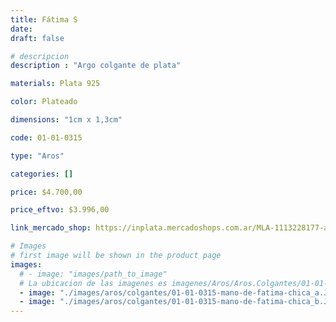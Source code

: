 ```yaml
---
title: Fátima S
date: 
draft: false

# descripcion
description : "Argo colgante de plata"

materials: Plata 925

color: Plateado

dimensions: "1cm x 1,3cm"

code: 01-01-0315

type: "Aros"

categories: []

price: $4.700,00

price_eftvo: $3.996,00

link_mercado_shop: https://inplata.mercadoshops.com.ar/MLA-1113228177-aros-de-plata-925-y-cristal-fátima-s-_JM

# Images
# first image will be shown in the product page
images:
  # - image: "images/path_to_image"
  # La ubicacion de las imagenes es imagenes/Aros/Aros.Colgantes/01-01-0315-fatima-s
  - image: "./images/aros/colgantes/01-01-0315-mano-de-fatima-chica_a.JPG"
  - image: "./images/aros/colgantes/01-01-0315-mano-de-fatima-chica_b.JPG"
---
```

